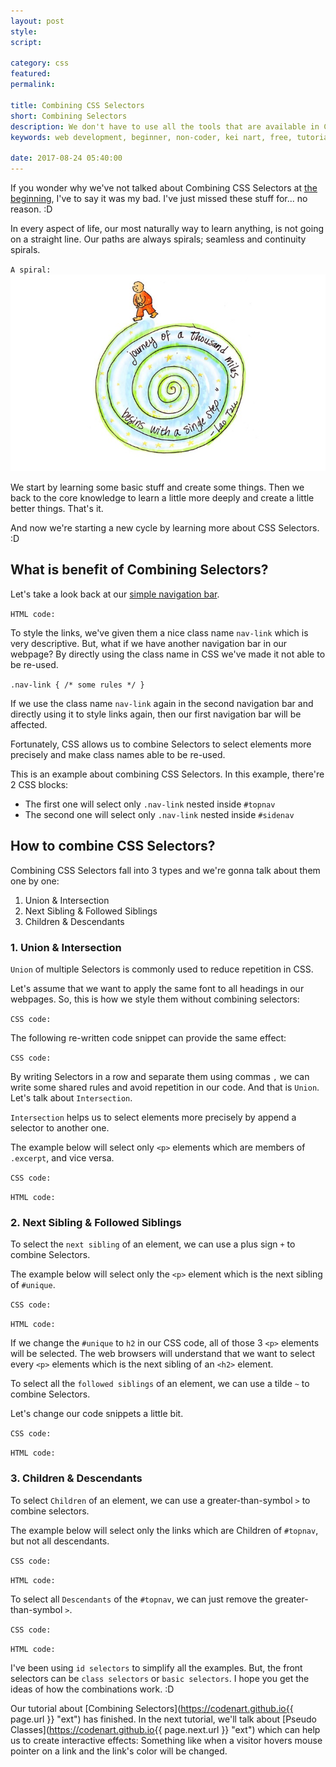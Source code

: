 ```yaml
---
layout: post
style:
script:

category: css
featured:
permalink:

title: Combining CSS Selectors
short: Combining Selectors
description: We don't have to use all the tools that are available in CSS to create a nice website. <br>But, if we know more tools, it means we have more choices. <br>Let's talk more about CSS Selectors.
keywords: web development, beginner, non-coder, kei nart, free, tutorial, coding, programming, code nart, html, css, combine selectors

date: 2017-08-24 05:40:00
---
```


If you wonder why we've not talked about Combining CSS Selectors at
[the beginning](https://codenart.github.io/css/2017/08/24/css-2-selectors-priorities.html "ext"),
I've to say it was my bad. I've just missed these stuff for... no reason. :D  

In every aspect of life, our most naturally way to learn anything, is not
going on a straight line. Our paths are always spirals; seamless and
continuity spirals.

`A spiral:`
![spiral](/images/css/9/spiral.jpg)

We start by learning some basic stuff and create some things. Then we back to
the core knowledge to learn a little more deeply and create a little better
things. That's it.

And now we're starting a new cycle by learning more about CSS Selectors. :D

## What is benefit of Combining Selectors?

Let's take a look back at our
[simple navigation bar](https://codenart.github.io/sample/2017/09/03/sample-1-simple-navbar.html#prepare-html-code "ext").

`HTML code:`
<script src="https://gist.github.com/codenart/4d742c66fae65b1b0ac0234b2b7ec023.js">
</script>

To style the links, we've given them a nice class name `nav-link` which is very
descriptive. But, what if we have another navigation bar in our webpage? By
directly using the class name in CSS we've made it not able to be re-used.

`.nav-link { /* some rules */ }`

If we use the class name `nav-link` again in the second navigation bar and
directly using it to style links again, then our first navigation bar will be
affected.

Fortunately, CSS allows us to combine Selectors to select elements more
precisely and make class names able to be re-used.

This is an example about combining CSS Selectors. In this example, there're 2
CSS blocks:

- The first one will select only `.nav-link` nested inside `#topnav`
- The second one will select only `.nav-link` nested inside `#sidenav`

<script src="https://gist.github.com/codenart/16916b9abe854737abea076a823d38f6.js">
</script>

## How to combine CSS Selectors?

Combining CSS Selectors fall into 3 types and we're gonna talk about them one by one:

1. Union & Intersection
2. Next Sibling & Followed Siblings
3. Children & Descendants

### 1. Union & Intersection

`Union` of multiple Selectors is commonly used to reduce repetition in CSS.

Let's assume that we want to apply the same font to all headings in our webpages.
So, this is how we style them without combining selectors:

`CSS code:`
<script src="https://gist.github.com/codenart/f62af0f6a4bf4cdb4855e5b269fae2ac.js">
</script>

The following re-written code snippet can provide the same effect:

`CSS code:`
<script src="https://gist.github.com/codenart/4255563daa1cde9ce6d3933d8d0d582f.js">
</script>

By writing Selectors in a row and separate them using commas `,` we can write
some shared rules and avoid repetition in our code. And that is `Union`. Let's
talk about `Intersection`.

`Intersection` helps us to select elements more precisely by append a selector
to another one.

The example below will select only `<p>` elements which are members of `.excerpt`,
and vice versa.

`CSS code:`
<script src="https://gist.github.com/codenart/2a678b174854a7d17bf7f8c107f00378.js">
</script>

`HTML code:`
<script src="https://gist.github.com/codenart/3969495ce5c21164a33a82ce75bd130e.js">
</script>

### 2. Next Sibling & Followed Siblings

To select the `next sibling` of an element, we can use a plus sign `+` to combine Selectors.

The example below will select only the `<p>` element which is the next sibling
of `#unique`.

`CSS code:`
<script src="https://gist.github.com/codenart/b5e1dc262384199539af6f68f084337b.js">
</script>

`HTML code:`
<script src="https://gist.github.com/codenart/86a8c1f96fe5ffe6f489d89c7ce4cec7.js">
</script>

If we change the `#unique` to `h2` in our CSS code, all of those 3 `<p>` elements
will be selected. The web browsers will understand that we want to select every
`<p>` elements which is the next sibling of an `<h2>` element.

To select all the `followed siblings` of an element, we can use a tilde `~` to
combine Selectors.

Let's change our code snippets a little bit.

`CSS code:`
<script src="https://gist.github.com/codenart/8112576504443e7d247b3ea4d20e8614.js">
</script>

`HTML code:`
<script src="https://gist.github.com/codenart/48fc86940f123e429499ad629d283c2c.js">
</script>

### 3. Children & Descendants

To select `Children` of an element, we can use a greater-than-symbol `>` to
combine selectors.

The example below will select only the links which are Children of `#topnav`,
but not all descendants.

`CSS code:`
<script src="https://gist.github.com/codenart/198548a99e29f9f299598f8e9e245205.js">
</script>

`HTML code:`
<script src="https://gist.github.com/codenart/6662d2ad9ed814a586d667541161a282.js">
</script>

To select all `Descendants` of the `#topnav`, we can just remove the
greater-than-symbol `>`.

`CSS code:`
<script src="https://gist.github.com/codenart/ceed3366cb3931556ce5f81dfb14b17c.js">
</script>

`HTML code:`
<script src="https://gist.github.com/codenart/41ed191731484930e63d9a340aa8d8d3.js">
</script>

I've been using `id selectors` to simplify all the examples. But, the front
selectors can be `class selectors` or `basic selectors`. I hope you get the
ideas of how the combinations work. :D

Our tutorial about
[Combining Selectors](https://codenart.github.io{{ page.url }} "ext") has finished.
In the next tutorial, we'll talk about
[Pseudo Classes](https://codenart.github.io{{ page.next.url }} "ext") which
can help us to create interactive effects: Something like when a visitor hovers
mouse pointer on a link and the link's color will be changed.

